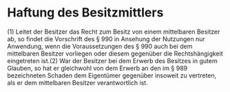 # Haftung des Besitzmittlers

(1) Leitet der Besitzer das Recht zum Besitz von einem mittelbaren Besitzer ab, so findet die Vorschrift des § 990 in Ansehung der Nutzungen nur Anwendung, wenn die Voraussetzungen des § 990 auch bei dem mittelbaren Besitzer vorliegen oder diesem gegenüber die Rechtshängigkeit eingetreten ist.(2) War der Besitzer bei dem Erwerb des Besitzes in gutem Glauben, so hat er gleichwohl von dem Erwerb an den im § 989 bezeichneten Schaden dem Eigentümer gegenüber insoweit zu vertreten, als er dem mittelbaren Besitzer verantwortlich ist. 

